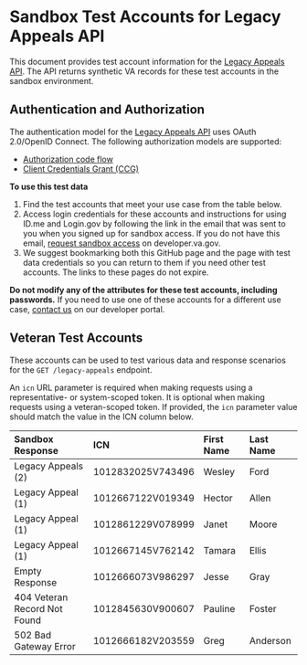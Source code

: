 # Sandbox Test Accounts for Legacy Appeals API

This document provides test account information for the [Legacy Appeals API](https://developer.va.gov/explore/api/legacy-appeals/docs?version=current). The API returns synthetic VA records for these test accounts in the sandbox environment.

## Authentication and Authorization

The authentication model for the [Legacy Appeals API](https://developer.va.gov/explore/api/legacy-appeals/docs?version=current) uses OAuth 2.0/OpenID Connect. The following authorization models are supported:
- [Authorization code flow](https://developer.va.gov/explore/api/legacy-appeals/authorization-code)
- [Client Credentials Grant (CCG)](https://developer.va.gov/explore/api/legacy-appeals/client-credentials)

**To use this test data**
1. Find the test accounts that meet your use case from the table below.
2. Access login credentials for these accounts and instructions for using ID.me and Login.gov by following the link in the email that was sent to you when you signed up for sandbox access.  If you do not have this email, [request sandbox access](https://developer.va.gov/explore/api/legacy-appeals/sandbox-access) on developer.va.gov.
3. We suggest bookmarking both this GitHub page and the page with test data credentials so you can return to them if you need other test accounts. The links to these pages do not expire.

**Do not modify any of the attributes for these test accounts, including passwords.** If you need to use one of these accounts for a different use case, [contact us](https://developer.va.gov/support/contact-us) on our developer portal.

## Veteran Test Accounts

These accounts can be used to test various data and response scenarios for the `GET /legacy-appeals` endpoint. 

An `icn` URL parameter is required when making requests using a representative- or system-scoped token. It is optional when making requests using a veteran-scoped token. If provided, the `icn` parameter value should match the value in the ICN column below.

| Sandbox Response             | ICN               | First Name | Last Name |
|:-----------------------------| :---------------- | :--------- | :-------- |
| Legacy Appeals (2)           | 1012832025V743496 | Wesley     | Ford      |
| Legacy Appeal (1)            | 1012667122V019349 | Hector     | Allen     |
| Legacy Appeal (1)            | 1012861229V078999 | Janet      | Moore     |
| Legacy Appeal (1)            | 1012667145V762142 | Tamara     | Ellis     |
| Empty Response               | 1012666073V986297 | Jesse      | Gray      |
| 404 Veteran Record Not Found | 1012845630V900607 | Pauline    | Foster    |
| 502 Bad Gateway Error        | 1012666182V203559 | Greg       | Anderson  |
